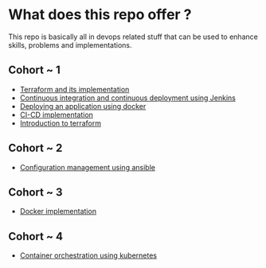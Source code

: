 # What does this repo offer ?

This repo is basically all in devops related stuff that can be used to enhance skills, problems and implementations.

## Cohort ~ 1

- [Terraform and its implementation](simplilearn-phase1/terraformisation(Project-2)/readme.md)
- [Continuous integration and continuous deployment using Jenkins](simplilearn-phase1/ci-cd(Project-3)/readme.md)
- [Deploying an application using docker](simplilearn-phase1/deployangulardocker(Project-4)/readme.md)
- [CI-CD implementation](simplilearn-phase1/ci-cd(Project-3)/readme.md)
- [Introduction to terraform](simplilearn-phase1/terraformisation(Project-2)/docs/terraform.md)

## Cohort ~ 2

- [Configuration management using ansible](simplilearn-phase2/readme.md)

## Cohort ~ 3

- [Docker implementation](simplilearn-phase3/readme.md)

## Cohort ~ 4

- [Container orchestration using kubernetes](simplilearn-phase4/readme.md)